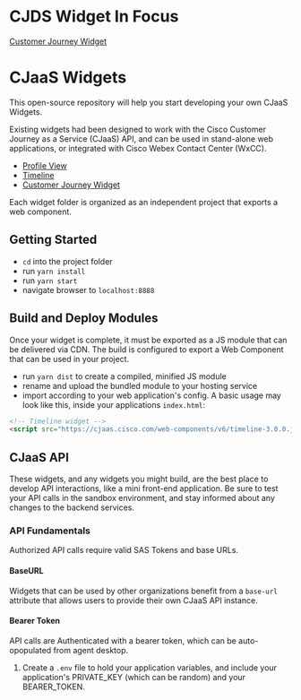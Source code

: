 # CJDS Widget In Focus
[Customer Journey Widget](https://github.com/CiscoDevNet/cjaas-widgets/tree/main/CustomerJourney)

# CJaaS Widgets

This open-source repository will help you start developing your own CJaaS Widgets.

Existing widgets had been designed to work with the Cisco Customer Journey as a Service (CJaaS) API, and can be used in stand-alone web applications, or integrated with Cisco Webex Contact Center (WxCC).

* [Profile View](https://github.com/CiscoDevNet/cjaas-widgets/tree/main/ProfileView)
* [Timeline](https://github.com/CiscoDevNet/cjaas-widgets/tree/main/Timeline)
* [Customer Journey Widget](https://github.com/CiscoDevNet/cjaas-widgets/tree/main/CustomerJourney)

Each widget folder is organized as an independent project that exports a web component.

## Getting Started
- `cd` into the project folder
- run `yarn install`
- run `yarn start`
- navigate browser to `localhost:8888`

## Build and Deploy Modules
Once your widget is complete, it must be exported as a JS module that can be delivered via CDN. The build is configured to export a Web Component that can be used in your project.
- run `yarn dist` to create a compiled, minified JS module
- rename and upload the bundled module to your hosting service
- import according to your web application's config.
A basic usage may look like this, inside your applications `index.html`:
```html
<!-- Timeline widget -->
<script src="https://cjaas.cisco.com/web-components/v6/timeline-3.0.0.js"></script>
```

## CJaaS API
These widgets, and any widgets you might build, are the best place to develop API interactions, like a mini front-end application. Be sure to test your API calls in the sandbox environment, and stay informed about any changes to the backend services.

### API Fundamentals
Authorized API calls require valid SAS Tokens and base URLs.
#### BaseURL
Widgets that can be used by other organizations benefit from a `base-url` attribute that allows users to provide their own CJaaS API instance.
#### Bearer Token
API calls are Authenticated with a bearer token, which can be auto-opopulated from agent desktop.

1. Create a `.env` file to hold your application variables, and include your application's PRIVATE_KEY (which can be random) and your BEARER_TOKEN.
